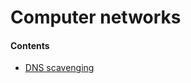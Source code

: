 # Computer networks

#### Contents
- [DNS scavenging](/engineering/computer-networks/dns-scavenging)